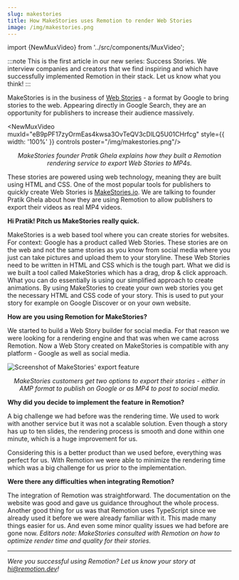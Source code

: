 ```yaml
---
slug: makestories
title: How MakeStories uses Remotion to render Web Stories
image: /img/makestories.png
---
```


import {NewMuxVideo} from '../src/components/MuxVideo';

:::note
This is the first article in our new series: Success Stories. We interview companies and creators that we find inspiring and which have successfully implemented Remotion in their stack. Let us know what you think!
:::

MakeStories is in the business of [Web Stories](https://stories.google/) - a format by Google to bring stories to the web. Appearing directly in Google Search, they are an opportunity for publishers to increase their audience massively.

<NewMuxVideo muxId="eB9pPF17zyOrmEas4kwsa3OvTeQV3cDlLQ5U01CHrfcg" style={{
  width: '100%'
}} controls poster="/img/makestories.png"/>

<p align="center"><em style={{fontSize: "0.9em"}}>MakeStories founder Pratik Ghela explains how they built a Remotion rendering service to export Web Stories to MP4s.</em></p>

These stories are powered using web technology, meaning they are built using HTML and CSS. One of the most popular tools for publishers to quickly create Web Stories is [MakeStories.io](https://makestories.io/). We are talking to founder Pratik Ghela
about how they are using Remotion to allow publishers to export their videos as real MP4 videos.

**Hi Pratik! Pitch us MakeStories really quick.**

MakeStories is a web based tool where you can create stories for websites. For context: Google has a product called Web Stories. These stories are on the web and not the same stories as you know from social media where you just can take pictures and upload them to your storyline. These Web Stories need to be written in HTML and CSS which is the tough part. What we did is we built a tool called MakeStories which has a drag, drop & click approach. What you can do essentially is using our simplified approach to create animations. By using MakeStories to create your own web stories you get the necessary HTML and CSS code of your story. This is used to put your story for example on Google Discover or on your own website.

**How are you using Remotion for MakeStories?**

We started to build a Web Story builder for social media. For that reason we were looking for a rendering engine and that was when we came across Remotion. Now a Web Story created on MakeStories is compatible with any platform - Google as well as social media.

![Screenshot of MakeStories' export feature](/img/makestories-export.png)

<p align="center"><em>MakeStories customers get two options to export their stories - either in AMP format to publish on Google or as MP4 to post to social media.</em></p>

**Why did you decide to implement the feature in Remotion?**

A big challenge we had before was the rendering time. We used to work with another service but it was not a scalable solution. Even though a story has up to ten slides, the rendering process is smooth and done within one minute, which is a huge improvement for us.

Considering this is a better product than we used before, everything was perfect for us. With Remotion we were able to minimize the rendering time which was a big challenge for us prior to the implementation.

**Were there any difficulties when integrating Remotion?**

The integration of Remotion was straightforward. The documentation on the website was good and gave us guidance throughout the whole process.
Another good thing for us was that Remotion uses TypeScript since we already used it before we were already familiar with it. This made many things easier for us. And even some minor quality issues we had before are gone now.
_Editors note: MakeStories consulted with Remotion on how to optimize render time and quality for their stories._

---

_Were you successful using Remotion? Let us know your story at hi@remotion.dev!_
